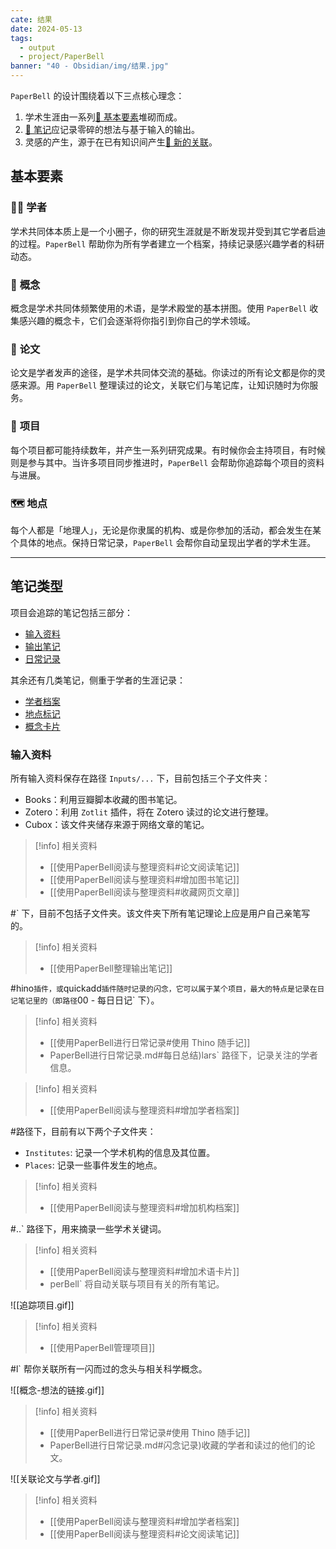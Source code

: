 ```yaml
---
cate: 结果
date: 2024-05-13
tags:
  - output
  - project/PaperBell
banner: "40 - Obsidian/img/结果.jpg"
---
```


`PaperBell` 的设计围绕着以下三点核心理念：

1. 学术生涯由一系列[📑 基本要素](#基本要素)堆砌而成。
2. [📒 笔记](#笔记类型)应记录零碎的想法与基于输入的输出。
3. 灵感的产生，源于在已有知识间产生[🔗 新的关联](#产生关联)。

## 基本要素

### 🧑‍🔬 **学者**

学术共同体本质上是一个小圈子，你的研究生涯就是不断发现并受到其它学者启迪的过程。`PaperBell` 帮助你为所有学者建立一个档案，持续记录感兴趣学者的科研动态。

### 🤔️ **概念**

概念是学术共同体频繁使用的术语，是学术殿堂的基本拼图。使用 `PaperBell` 收集感兴趣的概念卡，它们会逐渐将你指引到你自己的学术领域。

### 📑 **论文**

论文是学者发声的途径，是学术共同体交流的基础。你读过的所有论文都是你的灵感来源。用 `PaperBell` 整理读过的论文，关联它们与笔记库，让知识随时为你服务。

### 📁 **项目**

每个项目都可能持续数年，并产生一系列研究成果。有时候你会主持项目，有时候则是参与其中。当许多项目同步推进时，`PaperBell` 会帮助你追踪每个项目的资料与进展。
### 🗺️ **地点**

每个人都是「地理人」，无论是你隶属的机构、或是你参加的活动，都会发生在某个具体的地点。保持日常记录，`PaperBell` 会帮你自动呈现出学者的学术生涯。

---
## 笔记类型

项目会追踪的笔记包括三部分：
- [输入资料](#输入资料)
- [输出笔记](#输出笔记)
- [日常记录](#日常记录)

其余还有几类笔记，侧重于学者的生涯记录：
- [学者档案](#学者档案)
- [地点标记](#地点标记)
- [概念卡片](#概念卡片)

### 输入资料

所有输入资料保存在路径 `Inputs/...` 下，目前包括三个子文件夹：

- Books：利用豆瓣脚本收藏的图书笔记。
- Zotero：利用 `Zotlit` 插件，将在 Zotero 读过的论文进行整理。
- Cubox：该文件夹储存来源于网络文章的笔记。

> [!info] 相关资料
> - [[使用PaperBell阅读与整理资料#论文阅读笔记]]
> - [[使用PaperBell阅读与整理资料#增加图书笔记]]
> - [[使用PaperBell阅读与整理资料#收藏网页文章]]

#[](使用PaperBell阅读与整理资料.md#收藏网页文章)` 下，目前不包括子文件夹。该文件夹下所有笔记理论上应是用户自己亲笔写的。

> [!info] 相关资料
> 
> - [[使用PaperBell整理输出笔记]]

#[](使用PaperBell整理输出笔记.md)hino` 插件，或 `quickadd` 插件随时记录的闪念，它可以属于某个项目，最大的特点是记录在日记笔记里的（即路径 `00 - 每日日记` 下）。

> [!info] 相关资料
> - [[使用PaperBell进行日常记录#使用 Thino 随手记]]
> - [](使用PaperBell进行日常记录.md#使用%20Thino%20随手记)PaperBell进行日常记录.md#每日总结)lars` 路径下，记录关注的学者信息。

> [!info] 相关资料
> - [[使用PaperBell阅读与整理资料#增加学者档案]]

#[](使用PaperBell阅读与整理资料.md#增加学者档案)路径下，目前有以下两个子文件夹：
- `Institutes`: 记录一个学术机构的信息及其位置。
- `Places`: 记录一些事件发生的地点。

> [!info] 相关资料
> - [[使用PaperBell阅读与整理资料#增加机构档案]]

#[](使用PaperBell阅读与整理资料.md#增加机构档案)..` 路径下，用来摘录一些学术关键词。

> [!info] 相关资料
> - [[使用PaperBell阅读与整理资料#增加术语卡片]]
> - [](使用PaperBell阅读与整理资料.md#增加术语卡片)[](使用PaperBell进行日常记录.md#闪念记录)perBell` 将自动关联与项目有关的所有笔记。

![[追踪项目.gif]]


> [!info] 相关资料
> - [[使用PaperBell管理项目]]

#[](使用PaperBell管理项目.md)l` 帮你关联所有一闪而过的念头与相关科学概念。

![[概念-想法的链接.gif]]
> [!info] 相关资料
> - [[使用PaperBell进行日常记录#使用 Thino 随手记]]
> - [](使用PaperBell进行日常记录.md#使用%20Thino%20随手记)PaperBell进行日常记录.md#闪念记录)收藏的学者和读过的他们的论文。

![[关联论文与学者.gif]]
> [!info] 相关资料
> - [[使用PaperBell阅读与整理资料#增加学者档案]]
> - [[使用PaperBell阅读与整理资料#论文阅读笔记]]


